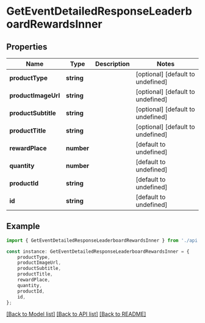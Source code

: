 # GetEventDetailedResponseLeaderboardRewardsInner


## Properties

Name | Type | Description | Notes
------------ | ------------- | ------------- | -------------
**productType** | **string** |  | [optional] [default to undefined]
**productImageUrl** | **string** |  | [optional] [default to undefined]
**productSubtitle** | **string** |  | [optional] [default to undefined]
**productTitle** | **string** |  | [optional] [default to undefined]
**rewardPlace** | **number** |  | [default to undefined]
**quantity** | **number** |  | [default to undefined]
**productId** | **string** |  | [default to undefined]
**id** | **string** |  | [default to undefined]

## Example

```typescript
import { GetEventDetailedResponseLeaderboardRewardsInner } from './api';

const instance: GetEventDetailedResponseLeaderboardRewardsInner = {
    productType,
    productImageUrl,
    productSubtitle,
    productTitle,
    rewardPlace,
    quantity,
    productId,
    id,
};
```

[[Back to Model list]](../README.md#documentation-for-models) [[Back to API list]](../README.md#documentation-for-api-endpoints) [[Back to README]](../README.md)
